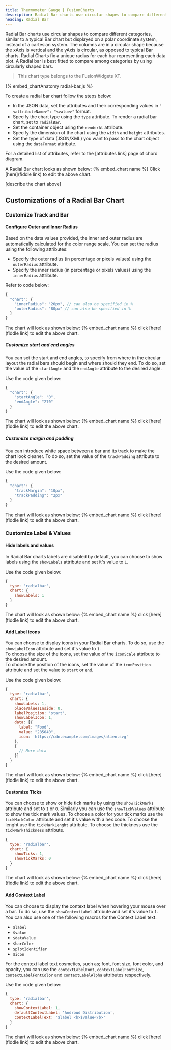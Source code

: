 ```yaml
---
title: Thermometer Gauge | FusionCharts
description: Radial Bar charts use circular shapes to compare different categories, similar to a typical Bar chart but displayed on a polar coordinate system, instead of a cartesian system.
heading: Radial Bar
---
```


Radial Bar charts use circular shapes to compare different categories, similar to a typical Bar chart but displayed on a polar coordinate system, instead of a cartesian system.
The columns are in a circular shape because the xAxis is vertical and the yAxis is circular, as opposed to typical Bar charts. 
Radial Charts fix a unique radius for each bar representing each data plot. A Radial bar is best fitted to compare among categories by using circularly shaped bars.  

> This chart type belongs to the FusionWidgets XT.


{% embed_chartAnatomy radial-bar.js %}


To create a radial bar chart follow the steps below:

 - In the JSON data, set the attributes and their corresponding values in `"<attributeName>": "<value>"` format.
 - Specify the chart type using the `type` attribute. To render a radial bar chart, set to `radialBar`. 
 - Set the container object using the `renderAt` attribute.
 - Specify the dimension of the chart using the `width` and `height` attributes.
 - Set the type of data (JSON/XML) you want to pass to the chart object using the `dataFormat` attribute.

For a detailed list of attributes, refer to the [attributes link] page of chord diagram.

A Radial Bar chart looks as shown below:
{% embed_chart name %}
Click [here](fiddle link) to edit the above chart. 

[describe the chart above]

## Customizations of a Radial Bar Chart

### Customize Track and Bar

#### Configure Outer and Inner Radius
Based on the data values provided, the inner and outer radius are automatically calculated for the color range scale. You can set the radius using the following attributes:
 - Specify the outer radius (in percentage or pixels values) using the `outerRadius` attribute.
 - Specify the inner radius (in percentage or pixels values) using the `innerRadius` attribute.

Refer to code below:
```javascript
{
  "chart": {
    "innerRadius": "20px", // can also be specified in %
    "outerRadius": "80px" // can also be specified in %
  }
}
```

The chart will look as shown below:
{% embed_chart name %}
click [here](fiddle link) to edit the above chart. 


##### Customize start and end angles
You can set the start and end angles, to specify from where in the circular layout the radial bars should begin and where should they end. To do so, set the value of the `startAngle` and the  `endAngle`  attribute to the desired angle.

Use the code given below:
```javascript
{
  "chart": {
    "startAngle": "0",
    "endAngle": "270"
  }
}
```

The chart will look as shown below:
{% embed_chart name %}
click [here](fiddle link) to edit the above chart. 


##### Customize margin and padding
You can introduce white space between a bar and its track to make the chart look cleaner. To do so, set the value of the `trackPadding` attribute to the desired amount.

Use the code given below:
```javascript
{
  "chart": {
    "trackMargin": "10px",
    "trackPadding": "2px"
  }
}
```

The chart will look as shown below:
{% embed_chart name %}
click [here](fiddle link) to edit the above chart. 

### Customize Label & Values

#### Hide labels and values
In Radial Bar charts labels are disabled by default, you can choose to show labels using the `showLabels` attribute and set it's value to `1`.

Use the code given below:
```javascript
{
  type: 'radialbar',
  chart: {
    showLabels: 1
  }
}
```
The chart will look as shown below:
{% embed_chart name %}
click [here](fiddle link) to edit the above chart. 

#### Add Label icons
You can choose to display icons in your Radial Bar charts. To do so, use the `showLabelIcon` attribute and set it's value to `1`.  
To choose the size of the icons, set the value of  the `iconScale` attribute to the desired amount.  
To choose the position of the icons, set the value of the `iconPosition` attribute and set the value to `start` or `end`. 

Use the code given below:
```javascript
{
  type: 'radialbar',
  chart: {
    showLabels: 1,
    placeValuesInside: 0,
    labelPosition: 'start',
    showLabelIcon: 1,
    data: [{
      label: "Food",
      value: "285040",
      icon: 'https://cdn.example.com/images/alien.svg'
    },
    {
      // More data
    }]
  }
}
```

The chart will look as shown below:
{% embed_chart name %}
click [here](fiddle link) to edit the above chart. 


#### Customize Ticks
You can choose to show or hide tick marks by using the `showTickMarks` attribute and set to `1` or `0`. Similarly you can use the `showTickValues` attribute to show the tick mark values. 
To choose a color for your tick marks use the `tickMarkColor` attribute and set it's value with a hex code.
To choose the lenght use the `tickMarkLenght` attribute.
To choose the thickness use the `tickMarkThickness` attribute.

```javascript
{
  type: 'radialbar',
  chart: {
    showTicks: 1,
    showTickMarks: 0
  }
}
```

The chart will look as shown below:
{% embed_chart name %}
click [here](fiddle link) to edit the above chart. 


#### Add Context Label
You can choose to display the context label when hovering your mouse over a bar. To do so, use the `showContextLabel` attribute and set it's value to `1`. 
You can also use one of the following macros for the Context Label text:
 - `$label`
 - `$value`
 - `$dataValue`
 - `$barColor`
 - `$plotIdentifier`
 - `$icon`

For the context label text cosmetics,  such as; font, font size, font color, and opacity, you can use the `contextLabelFont`, `contextLabelFontSize`, `contextLabelFontColor` and `contextLabelAlpha` attributes respectively.

Use the code given below:
```javascript
{
  type: 'radialbar',
  chart: {
    showContextLabel: 1,
    defaultContextLabel: 'Androud Distribution',
    contextLabelText: '$label <b>$value</b>'
  }
}
```

The chart will look as shown below:
{% embed_chart name %}
click [here](fiddle link) to edit the above chart. 
